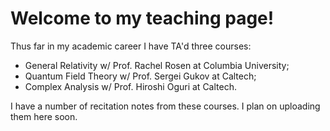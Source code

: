 # Welcome to my teaching page!

Thus far in my academic career I have TA'd three courses:
* General Relativity w/ Prof. Rachel Rosen at Columbia University;
* Quantum Field Theory w/ Prof. Sergei Gukov at Caltech;
* Complex Analysis w/ Prof. Hiroshi Oguri at Caltech.

I have a number of recitation notes from these courses. I plan on uploading them here soon.

